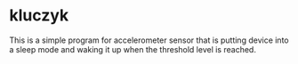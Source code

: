 # kluczyk
This is a simple program for accelerometer sensor that is putting device into a sleep mode and waking it up when the threshold level is reached.
